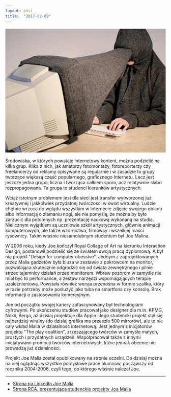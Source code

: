 ```yaml
---
layout: post
title:  "2017-02-09"
---
```


![](/assets/2017-02-09.jpg)

Środowiska, w których powstaje internetowy kontent, można podzielić na kilka grup. Kilka z nich, jak amatorzy fotomontaży, fotoreporterzy czy freelancerzy od reklamy opisywane są regularnie i w zasadzie to grupy tworzące większą część popularnego, graficznego Internetu. Lecz jest jeszcze jedna grupa, liczna i tworząca całkiem sporo, acz relatywnie słabo rozpropagowana. Ta grupa to studenci kierunków artystycznych.

Wciąż istotnym problemem jest dla sieci jest transfer wytworzonej już kreatywnej i jakkolwiek przydatnej twórczości w świat wirtualny. Ludzie chętnie wrzucą do wglądu wszystkim w Internecie zdjęcie swojego obiadu albo informacją o złamaniu nogi, ale nie pomyślą, że można by było zarzucić dla potomnych np. prezentację naukową wykonaną na studia. Nielicznym wyjątkiem są uczniowie szkół artystycznych, głównie animacji komputerowych, ale także wzornictwa, filmowcy i wszelkiej maści rysownicy. Takim właśnie niesamolubnym studentem był Joe Malina.

W 2006 roku, kiedy Joe kończył Royal Collage of Art na kierunku Interaction Design, postanowił podzielić się ze światem swoją pracą dyplomową. A był nią projekt "Design for computer obessive". Jednym z zaprojektowanych przez Malia gadżetów była bluza w zestawie z pokrowcem na monitor, pozwalająca skutecznie odgrodzić się od świata zewnętrznego i pilnie strzec tajemnicy działań przed monitorem. Wbrew pozorom w zamyśle nie miał być to performance, a zestaw narzędzi wspomagających terapię uzależnieniową. Powstała również wersja przenośna w formie szalika, który w razie potrzeby może posłużyć jako tuba na smartfona czy konsolę. Brak informacji o zastosowaniu komercyjnym.

Joe od początku swojej kariery zafascynowany był technologiami cyfrowymi. Po ukończeniu studiów pracował jako designer dla m.in. KPMG, Nokii, Berga, aż dzisiaj projektuje dla Apple. Jego studencki projekt stał się najbardziej wiralny (do dzisiaj grafika ma przeszło 500 mirrorów), ale to nie cały wkład Malia w działalnosć internetową. Jest jednym z inicjatorów projektu "The play coalition", zrzeszającego twórców w zamyśle małych, prostych i przydatnych urządzeń. Współpracował także z innymi inicjatywami promocji twórców internetowych, które jednak obecnie nie prowadzą już działalności.

Projekt Joe Malia został opublikowany na stronie uczelni. Do dzisiaj można na niej oglądnąć wszystkie pomysłowe prace alumnów, począwszy od rocznika 2004-2006, czyli tego, do którego właśnie należał Joe.

-------
* [Strona na LinkedIn Joe Malia](https://www.linkedin.com/in/joemalia)
* [Strona RCA, prezentująca studenckie projekty Joa Malia](http://design-interactions2007-2014.rca.ac.uk/joe-malia/)
